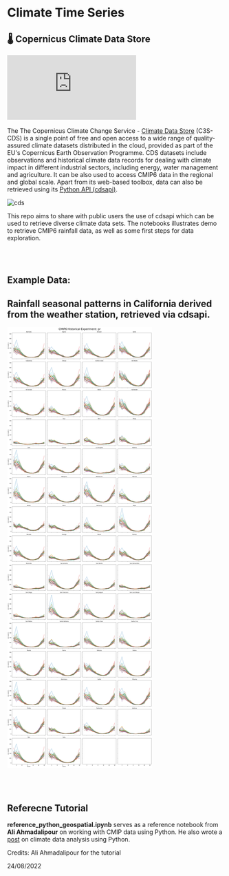 # Climate Time Series

## 🌡️ **Copernicus Climate Data Store**

![](https://nordicesmhub.github.io/climate-data-tutorial/02-cds/index.html)

The The Copernicus Climate Change Service - [Climate Data Store](https://cds.climate.copernicus.eu/#!/home) (C3S-CDS) is a single point of free and open access to a wide range of quality-assured climate datasets distributed in the cloud, provided as part of the EU's Copernicus Earth Observation Programme. CDS datasets include observations and historical climate data records for dealing with climate impact in different industrial sectors, including energy, water management and agriculture. It can be also used to access CMIP6 data in the regional and global scale. Apart from its web-based toolbox, data can also be retrieved using its [Python API (cdsapi)](https://pypi.org/project/cdsapi/).

![cds](https://climate.copernicus.eu/sites/default/files/2018-05/CDS-concept.png)

This repo aims to share with public users the use of cdsapi which can be used to retrieve diverse climate data sets. The notebooks illustrates demo to retrieve CMIP6 rainfall data, as well as some first steps for data exploration.

<br>
<br>

## Example Data:
## Rainfall seasonal patterns in California derived from the weather station, retrieved via cdsapi.

![](https://github.com/pinkychow1010/Downloading-CMIP-Data-using-Python/blob/main/data-exploration/cmip_hist.png)

<br>
<br>

## Referecne Tutorial

**reference_python_geospatial.ipynb** serves as a reference notebook from **Ali Ahmadalipour** on working with CMIP data using Python. He also wrote a [post](https://www.linkedin.com/pulse/python-climate-data-analysis-tutorial-code-ali-ahmadalipour/) on climate data analysis using Python.


Credits: Ali Ahmadalipour for the tutorial



24/08/2022
